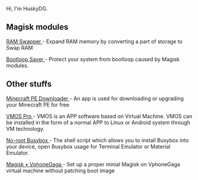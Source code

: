 Hi, I'm HuskyDG.

## Magisk modules

[ RAM Swapper ](https://github.com/HuskyDG/Magisk_RAM_Swapper) - Expand RAM memory by converting a part of storage to Swap RAM

[ Bootloop Saver ](https://github.com/HuskyDG/Magisk_BootloopSaver) - Protect your system from bootloop caused by Magisk modules.



## Other stuffs

[ Minecraft PE Downloader ](./mcdownload) - An app is used for downloading or upgrading your Minecraft PE for free

[ VMOS Pro ](./vmos) - VMOS is an APP software based on Virtual Machine. VMOS can be installed in the form of a normal APP to Linux or Android system through VM technology.

[ No-root Busybox ](http://github.com/huskydg/busybox-no-root) - The shell script which allows you to install Busybox into your device, open Busybox usage for Terminal Emulator or Material Emulator.

[ Magisk • VphoneGaga ](./vphonegaga/magisk) - Set up a proper minial Magisk on VphoneGaga virtual machine without patching boot image

